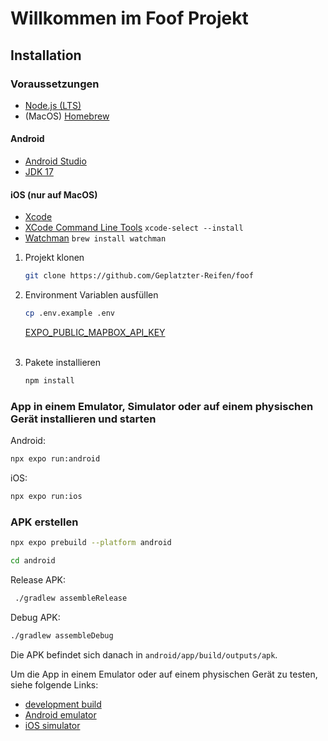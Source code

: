 # Willkommen im Foof Projekt

## Installation

### Voraussetzungen
- [Node.js (LTS)](https://nodejs.org/en/)
- (MacOS) [Homebrew](https://brew.sh/)

#### Android
- [Android Studio](https://developer.android.com/studio)
- [JDK 17](https://adoptium.net/de/temurin/releases/?version=17&package=jdk)

#### iOS (nur auf MacOS)
- [Xcode](https://apps.apple.com/us/app/xcode/id497799835)
- [XCode Command Line Tools](https://developer.apple.com/xcode/resources/) `xcode-select --install`
- [Watchman](https://facebook.github.io/watchman/docs/install#macos) `brew install watchman`

1. Projekt klonen
   ```bash
   git clone https://github.com/Geplatzter-Reifen/foof
   ```

2. Environment Variablen ausfüllen
   ```bash
   cp .env.example .env
   ```
   [EXPO_PUBLIC_MAPBOX_API_KEY](https://docs.mapbox.com/help/getting-started/access-tokens/#public-tokens)
   <br><br>

3. Pakete installieren
   ```bash
   npm install
   ```

### App in einem Emulator, Simulator oder auf einem physischen Gerät installieren und starten
   Android:
   ```bash
   npx expo run:android
   ```
   iOS:
   ```bash
   npx expo run:ios
   ```

### APK erstellen
   ```bash
   npx expo prebuild --platform android
   ```
   ```bash
   cd android
   ```
   Release APK:
   ```bash
    ./gradlew assembleRelease
   ```
   Debug APK:
   ```bash
   ./gradlew assembleDebug
   ```
Die APK befindet sich danach in `android/app/build/outputs/apk`.

Um die App in einem Emulator oder auf einem physischen Gerät zu testen, siehe folgende Links:
- [development build](https://docs.expo.dev/develop/development-builds/introduction/)
- [Android emulator](https://docs.expo.dev/workflow/android-studio-emulator/)
- [iOS simulator](https://docs.expo.dev/workflow/ios-simulator/)
